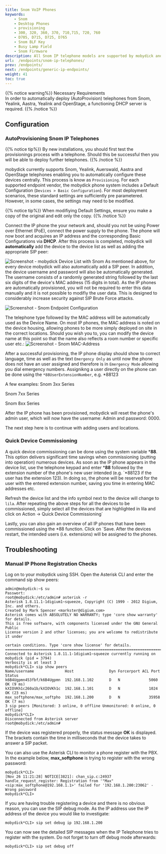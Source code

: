 ```yaml
---
title: Snom VoIP Phones
keywords: 
    - Snom 
    - Desktop Phones
    - provisioning
    - 300, 320, 360, 370, 710,715, 720, 760
    - D705, D715, D725, D765
    - Snom BLF Key
    - Busy Lamp Field
    - Snom Firmware
description: All Snom IP telephone models are supported by mobydick and here is how to integrate your Snom VoIP Desktop Phone.
url:  /endpoints/snom-ip-telephones/
prev: /endpoints/
next: /endpoints/generic-ip-endpoints/
weight: 41
toc: true
---
```



{{% notice warning%}}
Necessary Requirements  
In order to automatically deploy (AutoProvision) telephones from Snom, Yealink, Aastra, Yealink and OpenStage, a functioning DHCP server is required.
{{% /notice %}}

## Configuration

### AutoProvisioning Snom IP Telephones

{{% notice tip%}}
By new installations, you should first test the provisionings process with a telephone. Should this be successful then you will be able to deploy further telephones.
{{% /notice %}}

mobydick currently supports Snom, Yealink, Auerswald, Aastra and OpenStage telephones enabling you to automatically configure these devices centrally. This process is know as `Provisioning`. For each supported endpoint vendor, the mobydick phone system includes a Default Configuration (`Devices > Basic Configuration`). For most deployment scenarios, these standard settings are sufficiently pre parametered. However, in some cases, the settings may need to be modified.

{{% notice tip%}}
When modifiying Default Settings, ensure you make a copy of the original and edit only the copy. 
{{% /notice %}}

Connect the IP phone the your network and, should you not be using Power over Ethernet (PoE), connect the power supply to the phone. The phone will now boot and acquires an IP address and the corresponding Basic Configurations via **DHCP**. After this process is completed, mobydick will **automatically** add the device to the device list as well as adding the appropriate SIP peer:

![Screenshot - mobydick Device List with Snom](../../images/Snom_devicelist.png?width=90% "mobydick Device List with Snom")
As mentioned above, for every device mobydick will also automatically add a SIP peer. In addition, the device username and password will also be automatically generated. The username consists of a randomly generated string followed by the last six digits of the device's MAC address (15 digits in total). As the IP phones are automatically provisioned, you will not be required to enter this data manually and it is not possible to modifiy the user data. This is designed to considerably increase security against SIP Brute Force attacks. 

![Screenshot - Snom Endpoint Configuration](../../images/Snom_endpoint_details.png?width=90% "Snom Endpoint Configuration in mobydick")

The telephone type followed by the MAC address willl be automatically used as the Device Name. On most IP phones, the MAC address is noted on the device housing, allowing phones to be more simply deployed on site in the correct locations. Should you wish you to, you can modify the device name at this point so that the name also reflects a room number or specific user etc.:
![Screenshot - Snom MAC-Address](../../images/Snom_endpoint_label.png?width=90% "Snom MAC-Address in mobydick")

After a successful provisioning, the IP phone display should show to correct language, time as well as the text `Emergency Only` as until now the phone does not have an user assigned and therefore is in `Emergency Mode` allowing you dial emergency numbers. Assignikng a user directly on the phone can be done using the `*88UserExtensionNumber`, e.g. *88123

A few examples:
Snom 3xx Series
	
Snom 7xx Series
	
Snom 8xx Series
		

After the IP phone has been provisioned, mobydick will reset the phone's admin user, which will now have the username: Admin and password: 0000.

The next step here is to continue with adding users and locations.

### Quick Device Commissioning

A quick device commissioning can be done using the system variable ***88**. This option delivers significant time savings
when commissioning (putting into operation) numerous devices. As soon as the IP phone appears in the device list, use the telephone keypad and enter ***88** followed by the extension
number of the phone's new user intended (e.g. `*88123 if the user has the extension 123). In doing so, the phone will
be reserved for the user with the entered extension number, saving you time in entering MAC addresses etc.

Refresh the device list and the info symbol next to the device will change to `lila`. After repeating the above steps for all the
devices to be commissioned, simply select all the devices that are highlighted in lila and click on Action -> Quick Device Commissioning`

Lastly, you can also gain an overview of all IP phones that have been commissioned using the *88 function. Click on `Save. After the devices restart, the intended users (i.e. extensions) will be assigned to the phones.

## Troubleshooting

### Manual IP Phone Registration Checks

Log on to your mobydick using SSH. Open the Asterisk CLI and enter the command sip show peers:

	

    admin@mobydick:~$ su
    Passwort: 
    root@mobydick:/etc/admin# asterisk -r
    Asterisk 1.8.11.1-1digium1~squeeze, Copyright (C) 1999 - 2012 Digium, Inc. and others.
    Created by Mark Spencer <markster@digium.com>
    Asterisk comes with ABSOLUTELY NO WARRANTY; type 'core show warranty' for details.
    This is free software, with components licensed under the GNU General Public
    License version 2 and other licenses; you are welcome to redistribute it under
    
    certain conditions. Type 'core show license' for details.
    =========================================================================
    Connected to Asterisk 1.8.11.1-1digium1~squeeze currently running on mobydick (pid = 3794)
    Verbosity is at least 3
    mobydick*CLI> sip show peers 
    Name/username              Host                Dyn Forcerport ACL Port   Status     
    k6B4Ugpmn453fbf/k6B4Ugpmn  192.168.1.102       D   N             5060    OK (9 ms)  
    kXIOVKh1c260a1b/kXIOVKh1c  192.168.1.101       D   N             1024    OK (23 ms) 
    max_softphone/max_softpho  192.168.1.200       D   N             35958   OK (7 ms)  
    3 sip peers [Monitored: 3 online, 0 offline Unmonitored: 0 online, 0 offline]
    mobydick*CLI> 
    Disconnected from Asterisk server
    root@mobydick:/etc/admin#

If the device was registered properly, the status message **OK** is displayed. The brackets contain the time in milliseconds that the device takes to answer a SIP packet.

You can also use the Asterisk CLI to monitor a phone register with the PBX. In the example below, **max_softphone** is trying to register with the wrong password:

~~~~	
mobydick*CLI> 
[Nov 26 11:21:28] NOTICE[3821]: chan_sip.c:24937 handle_request_register: Registration from '"Max"<sip:max_softphone@192.168.1.1>' failed for '192.168.1.200:23062' - Wrong password
mobydick*CLI>
~~~~
If you are having trouble registering a device and there is no obvious reason, you can use the SIP debug mode. As the IP address use the IP address of the device you would like to investigate: 
~~~~
mobydick*CLI> sip set debug ip 192.168.1.200
~~~~
You can now see the detailed SIP messages when the IP Telephone tries to register with the system. Do not forget to turn off debug mode afterwards:

~~~~
mobydick*CLI> sip set debug off
~~~~